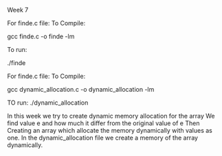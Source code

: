 Week 7

For finde.c file:
To Compile:

gcc finde.c -o finde -lm

To run:

./finde

For finde.c file:
To Compile:

gcc dynamic_allocation.c -o dynamic_allocation -lm

TO run: ./dynamic_allocation

In this week we try to create dynamic memory allocation for the array
We find value e and how much it differ from the original value of e
Then Creating an array which allocate the memory dynamically with values as one.
In the dynamic_allocation file we create a memory of the array dynamically.